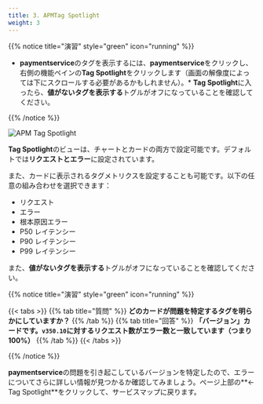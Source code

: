 ```yaml
---
title: 3. APMTag Spotlight
weight: 3
---
```


{{% notice title="演習" style="green" icon="running" %}}

- **paymentservice**のタグを表示するには、**paymentservice**をクリックし、右側の機能ペインの**Tag Spotlight**をクリックします（画面の解像度によっては下にスクロールする必要があるかもしれません）。\* **Tag Spotlight**に入ったら、**値がないタグを表示する**トグルがオフになっていることを確認してください。

{{% /notice %}}

![APM Tag Spotlight](../images/apm-tag-spotlight.png)

**Tag Spotlight**のビューは、チャートとカードの両方で設定可能です。デフォルトでは**リクエストとエラー**に設定されています。

また、カードに表示されるタグメトリクスを設定することも可能です。以下の任意の組み合わせを選択できます：

- リクエスト
- エラー
- 根本原因エラー
- P50 レイテンシー
- P90 レイテンシー
- P99 レイテンシー

また、**値がないタグを表示する**トグルがオフになっていることを確認してください。

{{% notice title="演習" style="green" icon="running" %}}

{{< tabs >}}
{{% tab title="質問" %}}
**どのカードが問題を特定するタグを明らかにしていますか？**
{{% /tab %}}
{{% tab title="回答" %}}
**「バージョン」カードです。`v350.10`に対するリクエスト数がエラー数と一致しています（つまり 100%）**
{{% /tab %}}
{{< /tabs >}}

{{% /notice %}}

**paymentservice**の問題を引き起こしているバージョンを特定したので、エラーについてさらに詳しい情報が見つかるか確認してみましょう。ページ上部の**← Tag Spotlight**をクリックして、サービスマップに戻ります。
